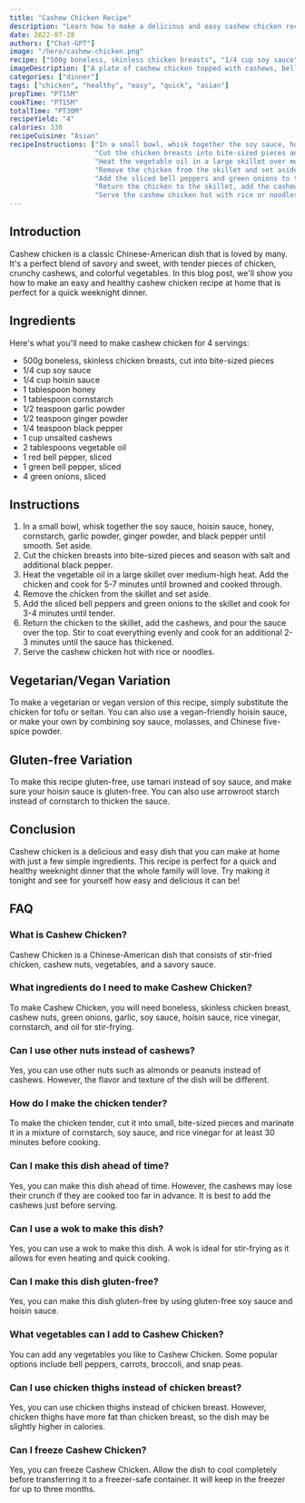 ```yaml
---
title: "Cashew Chicken Recipe"
description: "Learn how to make a delicious and easy cashew chicken recipe at home. This recipe is perfect for a quick and healthy weeknight dinner that the whole family will love."
date: 2022-07-28
authors: ["Chat-GPT"]
image: "/hero/cashew-chicken.png"
recipe: ["500g boneless, skinless chicken breasts", "1/4 cup soy sauce", "1/4 cup hoisin sauce", "1 tablespoon honey", "1 tablespoon cornstarch", "1/2 teaspoon garlic powder", "1/2 teaspoon ginger powder", "1/4 teaspoon black pepper", "1 cup unsalted cashews", "2 tablespoons vegetable oil", "1 red bell pepper", "1 green bell pepper", "4 green onions"]
imageDescription: ["A plate of cashew chicken topped with cashews, bell peppers, and green onions"]
categories: ["dinner"]
tags: ["chicken", "healthy", "easy", "quick", "asian"]
prepTime: "PT15M"
cookTime: "PT15M"
totalTime: "PT30M"
recipeYield: "4"
calories: 330
recipeCuisine: "Asian"
recipeInstructions: ["In a small bowl, whisk together the soy sauce, hoisin sauce, honey, cornstarch, garlic powder, ginger powder, and black pepper until smooth. Set aside.",
                     "Cut the chicken breasts into bite-sized pieces and season with salt and additional black pepper.",
                     "Heat the vegetable oil in a large skillet over medium-high heat. Add the chicken and cook for 5-7 minutes until browned and cooked through.",
                     "Remove the chicken from the skillet and set aside.",
                     "Add the sliced bell peppers and green onions to the skillet and cook for 3-4 minutes until tender.",
                     "Return the chicken to the skillet, add the cashews, and pour the sauce over the top. Stir to coat everything evenly and cook for an additional 2-3 minutes until the sauce has thickened.",
                     "Serve the cashew chicken hot with rice or noodles."]
---
```


## Introduction

Cashew chicken is a classic Chinese-American dish that is loved by many. It's a perfect blend of savory and sweet, with tender pieces of chicken, crunchy cashews, and colorful vegetables. In this blog post, we'll show you how to make an easy and healthy cashew chicken recipe at home that is perfect for a quick weeknight dinner.

## Ingredients

Here's what you'll need to make cashew chicken for 4 servings:

- 500g boneless, skinless chicken breasts, cut into bite-sized pieces
- 1/4 cup soy sauce
- 1/4 cup hoisin sauce
- 1 tablespoon honey
- 1 tablespoon cornstarch
- 1/2 teaspoon garlic powder
- 1/2 teaspoon ginger powder
- 1/4 teaspoon black pepper
- 1 cup unsalted cashews
- 2 tablespoons vegetable oil
- 1 red bell pepper, sliced
- 1 green bell pepper, sliced
- 4 green onions, sliced

## Instructions

1. In a small bowl, whisk together the soy sauce, hoisin sauce, honey, cornstarch, garlic powder, ginger powder, and black pepper until smooth. Set aside.
2. Cut the chicken breasts into bite-sized pieces and season with salt and additional black pepper.
3. Heat the vegetable oil in a large skillet over medium-high heat. Add the chicken and cook for 5-7 minutes until browned and cooked through.
4. Remove the chicken from the skillet and set aside.
5. Add the sliced bell peppers and green onions to the skillet and cook for 3-4 minutes until tender.
6. Return the chicken to the skillet, add the cashews, and pour the sauce over the top. Stir to coat everything evenly and cook for an additional 2-3 minutes until the sauce has thickened.
7. Serve the cashew chicken hot with rice or noodles.

## Vegetarian/Vegan Variation

To make a vegetarian or vegan version of this recipe, simply substitute the chicken for tofu or seitan. You can also use a vegan-friendly hoisin sauce, or make your own by combining soy sauce, molasses, and Chinese five-spice powder.

## Gluten-free Variation

To make this recipe gluten-free, use tamari instead of soy sauce, and make sure your hoisin sauce is gluten-free. You can also use arrowroot starch instead of cornstarch to thicken the sauce.

## Conclusion

Cashew chicken is a delicious and easy dish that you can make at home with just a few simple ingredients. This recipe is perfect for a quick and healthy weeknight dinner that the whole family will love. Try making it tonight and see for yourself how easy and delicious it can be!

## FAQ

### What is Cashew Chicken?

Cashew Chicken is a Chinese-American dish that consists of stir-fried chicken, cashew nuts, vegetables, and a savory sauce.

### What ingredients do I need to make Cashew Chicken?

To make Cashew Chicken, you will need boneless, skinless chicken breast, cashew nuts, green onions, garlic, soy sauce, hoisin sauce, rice vinegar, cornstarch, and oil for stir-frying.

### Can I use other nuts instead of cashews?

Yes, you can use other nuts such as almonds or peanuts instead of cashews. However, the flavor and texture of the dish will be different.

### How do I make the chicken tender?

To make the chicken tender, cut it into small, bite-sized pieces and marinate it in a mixture of cornstarch, soy sauce, and rice vinegar for at least 30 minutes before cooking.

### Can I make this dish ahead of time?

Yes, you can make this dish ahead of time. However, the cashews may lose their crunch if they are cooked too far in advance. It is best to add the cashews just before serving.

### Can I use a wok to make this dish?

Yes, you can use a wok to make this dish. A wok is ideal for stir-frying as it allows for even heating and quick cooking.

### Can I make this dish gluten-free?

Yes, you can make this dish gluten-free by using gluten-free soy sauce and hoisin sauce.

### What vegetables can I add to Cashew Chicken?

You can add any vegetables you like to Cashew Chicken. Some popular options include bell peppers, carrots, broccoli, and snap peas.

### Can I use chicken thighs instead of chicken breast?

Yes, you can use chicken thighs instead of chicken breast. However, chicken thighs have more fat than chicken breast, so the dish may be slightly higher in calories.

### Can I freeze Cashew Chicken?

Yes, you can freeze Cashew Chicken. Allow the dish to cool completely before transferring it to a freezer-safe container. It will keep in the freezer for up to three months.